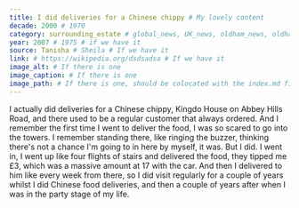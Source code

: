 ```yaml
---
title: I did deliveries for a Chinese chippy # My lovely content
decade: 2000 # 1970
category: surrounding_estate # global_news, UK_news, oldham_news, oldham_history, towers, surrounding_estate # Always exactly one category
year: 2007 # 1975 # if we have it
source: Tanisha # Sheila # If we have it
link: # https://wikipedia.org/dsdsadsa # If we have it
image_alt: # If there is one
image_caption: # If there is one
image_path: # If there is one, should be colocated with the index.md file in the folder
---
```


I actually did deliveries for a Chinese chippy, Kingdo House on Abbey Hills Road, and there used to be a regular customer that always ordered. And I remember the first time I went to deliver the food, I was so scared to go into the towers. I remember standing there, like ringing the buzzer, thinking there's not a chance I'm going to in here by myself, it was. But I did. I went in, I went up like four flights of stairs and delivered the food, they tipped me £3, which was a massive amount at 17 with the car. And then I delivered to him like every week from there, so I did visit regularly for a couple of years whilst I did Chinese food deliveries, and then a couple of years after when I was in the party stage of my life.